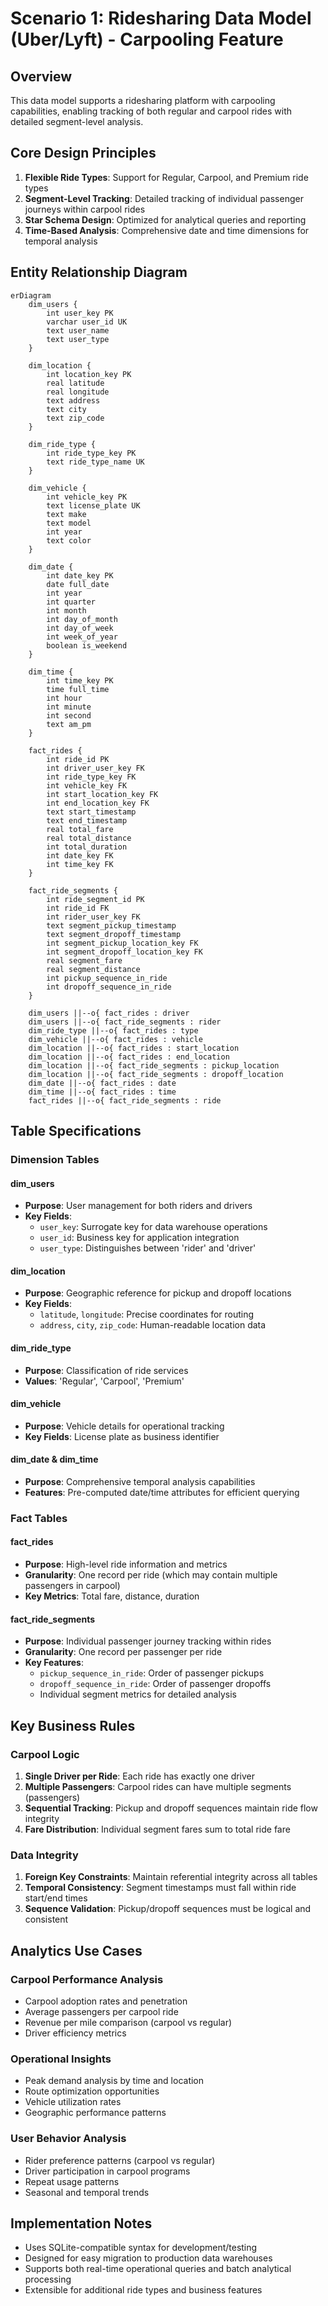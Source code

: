 # Scenario 1: Ridesharing Data Model (Uber/Lyft) - Carpooling Feature

## Overview
This data model supports a ridesharing platform with carpooling capabilities, enabling tracking of both regular and carpool rides with detailed segment-level analysis.

## Core Design Principles
1. **Flexible Ride Types**: Support for Regular, Carpool, and Premium ride types
2. **Segment-Level Tracking**: Detailed tracking of individual passenger journeys within carpool rides
3. **Star Schema Design**: Optimized for analytical queries and reporting
4. **Time-Based Analysis**: Comprehensive date and time dimensions for temporal analysis

## Entity Relationship Diagram

```mermaid
erDiagram
    dim_users {
        int user_key PK
        varchar user_id UK
        text user_name
        text user_type
    }
    
    dim_location {
        int location_key PK
        real latitude
        real longitude
        text address
        text city
        text zip_code
    }
    
    dim_ride_type {
        int ride_type_key PK
        text ride_type_name UK
    }
    
    dim_vehicle {
        int vehicle_key PK
        text license_plate UK
        text make
        text model
        int year
        text color
    }
    
    dim_date {
        int date_key PK
        date full_date
        int year
        int quarter
        int month
        int day_of_month
        int day_of_week
        int week_of_year
        boolean is_weekend
    }
    
    dim_time {
        int time_key PK
        time full_time
        int hour
        int minute
        int second
        text am_pm
    }
    
    fact_rides {
        int ride_id PK
        int driver_user_key FK
        int ride_type_key FK
        int vehicle_key FK
        int start_location_key FK
        int end_location_key FK
        text start_timestamp
        text end_timestamp
        real total_fare
        real total_distance
        int total_duration
        int date_key FK
        int time_key FK
    }
    
    fact_ride_segments {
        int ride_segment_id PK
        int ride_id FK
        int rider_user_key FK
        text segment_pickup_timestamp
        text segment_dropoff_timestamp
        int segment_pickup_location_key FK
        int segment_dropoff_location_key FK
        real segment_fare
        real segment_distance
        int pickup_sequence_in_ride
        int dropoff_sequence_in_ride
    }

    dim_users ||--o{ fact_rides : driver
    dim_users ||--o{ fact_ride_segments : rider
    dim_ride_type ||--o{ fact_rides : type
    dim_vehicle ||--o{ fact_rides : vehicle
    dim_location ||--o{ fact_rides : start_location
    dim_location ||--o{ fact_rides : end_location
    dim_location ||--o{ fact_ride_segments : pickup_location
    dim_location ||--o{ fact_ride_segments : dropoff_location
    dim_date ||--o{ fact_rides : date
    dim_time ||--o{ fact_rides : time
    fact_rides ||--o{ fact_ride_segments : ride
```

## Table Specifications

### Dimension Tables

#### dim_users
- **Purpose**: User management for both riders and drivers
- **Key Fields**: 
  - `user_key`: Surrogate key for data warehouse operations
  - `user_id`: Business key for application integration
  - `user_type`: Distinguishes between 'rider' and 'driver'

#### dim_location
- **Purpose**: Geographic reference for pickup and dropoff locations
- **Key Fields**:
  - `latitude`, `longitude`: Precise coordinates for routing
  - `address`, `city`, `zip_code`: Human-readable location data

#### dim_ride_type
- **Purpose**: Classification of ride services
- **Values**: 'Regular', 'Carpool', 'Premium'

#### dim_vehicle
- **Purpose**: Vehicle details for operational tracking
- **Key Fields**: License plate as business identifier

#### dim_date & dim_time
- **Purpose**: Comprehensive temporal analysis capabilities
- **Features**: Pre-computed date/time attributes for efficient querying

### Fact Tables

#### fact_rides
- **Purpose**: High-level ride information and metrics
- **Granularity**: One record per ride (which may contain multiple passengers in carpool)
- **Key Metrics**: Total fare, distance, duration

#### fact_ride_segments
- **Purpose**: Individual passenger journey tracking within rides
- **Granularity**: One record per passenger per ride
- **Key Features**:
  - `pickup_sequence_in_ride`: Order of passenger pickups
  - `dropoff_sequence_in_ride`: Order of passenger dropoffs
  - Individual segment metrics for detailed analysis

## Key Business Rules

### Carpool Logic
1. **Single Driver per Ride**: Each ride has exactly one driver
2. **Multiple Passengers**: Carpool rides can have multiple segments (passengers)
3. **Sequential Tracking**: Pickup and dropoff sequences maintain ride flow integrity
4. **Fare Distribution**: Individual segment fares sum to total ride fare

### Data Integrity
1. **Foreign Key Constraints**: Maintain referential integrity across all tables
2. **Temporal Consistency**: Segment timestamps must fall within ride start/end times
3. **Sequence Validation**: Pickup/dropoff sequences must be logical and consistent

## Analytics Use Cases

### Carpool Performance Analysis
- Carpool adoption rates and penetration
- Average passengers per carpool ride
- Revenue per mile comparison (carpool vs regular)
- Driver efficiency metrics

### Operational Insights
- Peak demand analysis by time and location
- Route optimization opportunities
- Vehicle utilization rates
- Geographic performance patterns

### User Behavior Analysis
- Rider preference patterns (carpool vs regular)
- Driver participation in carpool programs
- Repeat usage patterns
- Seasonal and temporal trends

## Implementation Notes
- Uses SQLite-compatible syntax for development/testing
- Designed for easy migration to production data warehouses
- Supports both real-time operational queries and batch analytical processing
- Extensible for additional ride types and business features 